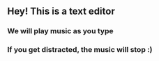 ## Hey! This is a text editor

### We will play music as you type

### If you get distracted, the music will stop :)

